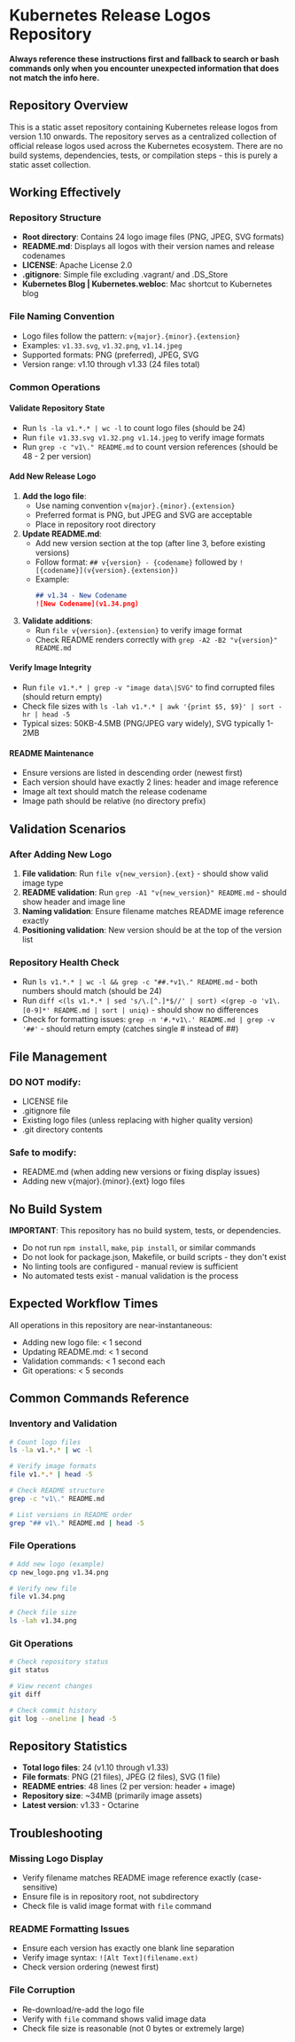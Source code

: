 # Kubernetes Release Logos Repository

**Always reference these instructions first and fallback to search or bash commands only when you encounter unexpected information that does not match the info here.**

## Repository Overview

This is a static asset repository containing Kubernetes release logos from version 1.10 onwards. The repository serves as a centralized collection of official release logos used across the Kubernetes ecosystem. There are no build systems, dependencies, tests, or compilation steps - this is purely a static asset collection.

## Working Effectively

### Repository Structure
- **Root directory**: Contains 24 logo image files (PNG, JPEG, SVG formats)
- **README.md**: Displays all logos with their version names and release codenames
- **LICENSE**: Apache License 2.0
- **.gitignore**: Simple file excluding .vagrant/ and .DS_Store
- **Kubernetes Blog | Kubernetes.webloc**: Mac shortcut to Kubernetes blog

### File Naming Convention
- Logo files follow the pattern: `v{major}.{minor}.{extension}`
- Examples: `v1.33.svg`, `v1.32.png`, `v1.14.jpeg`
- Supported formats: PNG (preferred), JPEG, SVG
- Version range: v1.10 through v1.33 (24 files total)

### Common Operations

#### Validate Repository State
- Run `ls -la v1.*.* | wc -l` to count logo files (should be 24)
- Run `file v1.33.svg v1.32.png v1.14.jpeg` to verify image formats
- Run `grep -c "v1\." README.md` to count version references (should be 48 - 2 per version)

#### Add New Release Logo
1. **Add the logo file**: 
   - Use naming convention `v{major}.{minor}.{extension}`
   - Preferred format is PNG, but JPEG and SVG are acceptable
   - Place in repository root directory
2. **Update README.md**:
   - Add new version section at the top (after line 3, before existing versions)
   - Follow format: `## v{version} - {codename}` followed by `![{codename}](v{version}.{extension})`
   - Example:
     ```markdown
     ## v1.34 - New Codename
     ![New Codename](v1.34.png)
     ```
3. **Validate additions**:
   - Run `file v{version}.{extension}` to verify image format
   - Check README renders correctly with `grep -A2 -B2 "v{version}" README.md`

#### Verify Image Integrity
- Run `file v1.*.* | grep -v "image data\|SVG"` to find corrupted files (should return empty)
- Check file sizes with `ls -lah v1.*.* | awk '{print $5, $9}' | sort -hr | head -5` 
- Typical sizes: 50KB-4.5MB (PNG/JPEG vary widely), SVG typically 1-2MB

#### README Maintenance
- Ensure versions are listed in descending order (newest first)
- Each version should have exactly 2 lines: header and image reference
- Image alt text should match the release codename
- Image path should be relative (no directory prefix)

## Validation Scenarios

### After Adding New Logo
1. **File validation**: Run `file v{new_version}.{ext}` - should show valid image type
2. **README validation**: Run `grep -A1 "v{new_version}" README.md` - should show header and image line
3. **Naming validation**: Ensure filename matches README image reference exactly
4. **Positioning validation**: New version should be at the top of the version list

### Repository Health Check
- Run `ls v1.*.* | wc -l && grep -c "##.*v1\." README.md` - both numbers should match (should be 24)
- Run `diff <(ls v1.*.* | sed 's/\.[^.]*$//' | sort) <(grep -o 'v1\.[0-9]*' README.md | sort | uniq)` - should show no differences
- Check for formatting issues: `grep -n '#.*v1\.' README.md | grep -v '##'` - should return empty (catches single # instead of ##)

## File Management

### DO NOT modify:
- LICENSE file
- .gitignore file  
- Existing logo files (unless replacing with higher quality version)
- .git directory contents

### Safe to modify:
- README.md (when adding new versions or fixing display issues)
- Adding new v{major}.{minor}.{ext} logo files

## No Build System

**IMPORTANT**: This repository has no build system, tests, or dependencies.
- Do not run `npm install`, `make`, `pip install`, or similar commands
- Do not look for package.json, Makefile, or build scripts - they don't exist
- No linting tools are configured - manual review is sufficient
- No automated tests exist - manual validation is the process

## Expected Workflow Times

All operations in this repository are near-instantaneous:
- Adding new logo file: < 1 second
- Updating README.md: < 1 second  
- Validation commands: < 1 second each
- Git operations: < 5 seconds

## Common Commands Reference

### Inventory and Validation
```bash
# Count logo files
ls -la v1.*.* | wc -l

# Verify image formats  
file v1.*.* | head -5

# Check README structure
grep -c "v1\." README.md

# List versions in README order
grep "## v1\." README.md | head -5
```

### File Operations
```bash
# Add new logo (example)
cp new_logo.png v1.34.png

# Verify new file
file v1.34.png

# Check file size
ls -lah v1.34.png
```

### Git Operations
```bash
# Check repository status
git status

# View recent changes
git diff

# Check commit history
git log --oneline | head -5
```

## Repository Statistics
- **Total logo files**: 24 (v1.10 through v1.33)
- **File formats**: PNG (21 files), JPEG (2 files), SVG (1 file)  
- **README entries**: 48 lines (2 per version: header + image)
- **Repository size**: ~34MB (primarily image assets)
- **Latest version**: v1.33 - Octarine

## Troubleshooting

### Missing Logo Display
- Verify filename matches README image reference exactly (case-sensitive)
- Ensure file is in repository root, not subdirectory
- Check file is valid image format with `file` command

### README Formatting Issues
- Ensure each version has exactly one blank line separation
- Verify image syntax: `![Alt Text](filename.ext)`
- Check version ordering (newest first)

### File Corruption
- Re-download/re-add the logo file
- Verify with `file` command shows valid image data
- Check file size is reasonable (not 0 bytes or extremely large)
